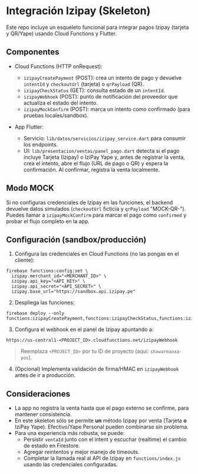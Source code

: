 # Integración Izipay (Skeleton)

Este repo incluye un esqueleto funcional para integrar pagos Izipay (tarjeta y QR/Yape) usando Cloud Functions y Flutter.

## Componentes

- Cloud Functions (HTTP onRequest):
  - `izipayCreatePayment` (POST): crea un intento de pago y devuelve `intentId` y `checkoutUrl` (tarjeta) o `qrPayload` (QR).
  - `izipayCheckStatus` (GET): consulta estado de un `intentId`.
  - `izipayWebhook` (POST): punto de notificación del proveedor que actualiza el estado del intento.
  - `izipayMockConfirm` (POST): marca un intento como confirmado (para pruebas locales/sandbox).

- App Flutter:
  - Servicio: `lib/datos/servicios/izipay_service.dart` para consumir los endpoints.
  - UI: `lib/presentacion/ventas/panel_pago.dart` detecta si el pago incluye Tarjeta (Izipay) o IziPay Yape y, antes de registrar la venta, crea el intento, abre el flujo (URL de pago o QR) y espera la confirmación. Al confirmar, registra la venta localmente.

## Modo MOCK

Si no configuras credenciales de Izipay en las funciones, el backend devuelve datos simulados (`checkoutUrl` ficticia y `qrPayload` "MOCK-QR-<id>"). Puedes llamar a `izipayMockConfirm` para marcar el pago como `confirmed` y probar el flujo completo en la app.

## Configuración (sandbox/producción)

1) Configura las credenciales en Cloud Functions (no las pongas en el cliente):

```
firebase functions:config:set \
  izipay.merchant_id="<MERCHANT_ID>" \
  izipay.api_key="<API_KEY>" \
  izipay.api_secret="<API_SECRET>" \
  izipay.base_url="https://sandbox.api.izipay.pe"
```

2) Despliega las funciones:

```
firebase deploy --only functions:izipayCreatePayment,functions:izipayCheckStatus,functions:izipayWebhook,functions:izipayMockConfirm
```

3) Configura el webhook en el panel de Izipay apuntando a:

```
https://us-central1-<PROJECT_ID>.cloudfunctions.net/izipayWebhook
```

> Reemplaza `<PROJECT_ID>` por tu ID de proyecto (aquí: `shawarmaoxa-pos`).

4) (Opcional) Implementa validación de firma/HMAC en `izipayWebhook` antes de ir a producción.

## Consideraciones

- La app no registra la venta hasta que el pago externo se confirme, para mantener consistencia.
- En este skeleton sólo se permite **un** método Izipay por venta (Tarjeta **o** IziPay Yape). Efectivo/Yape Personal pueden combinarse sin problema.
- Para una experiencia más robusta, se puede:
  - Persistir `ventaId` junto con el intent y escuchar (realtime) el cambio de estado en Firestore.
  - Agregar reintentos y mejor manejo de timeouts.
  - Completar la llamada real al API de Izipay en `functions/index.js` usando las credenciales configuradas.
